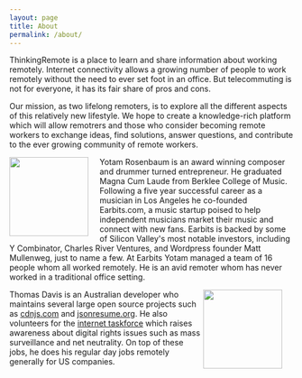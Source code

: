 ```yaml
---
layout: page
title: About
permalink: /about/
---
```


ThinkingRemote is a place to learn and share information about working remotely. 
Internet connectivity allows a growing number of people to work remotely without 
the need to ever set foot in an office.  But telecommuting is not for everyone, 
it has its fair share of pros and cons.  

Our mission, as two lifelong remoters, is to explore all the different aspects
of this relatively new lifestyle. We hope to create a knowledge-rich platform 
which will allow remotrers and those who consider becoming remote workers to exchange
ideas, find solutions, answer questions, and contribute to the ever growing community
of remote workers.

<img src="https://d1qb2nb5cznatu.cloudfront.net/users/28518-medium_jpg?1405458215" style="float: left; margin-right: 20px; height: 140px; width: 140px;" />Yotam Rosenbaum is an award winning composer and drummer turned entrepreneur. He graduated Magna Cum Laude from Berklee College of Music.  Following a five year
 successful career as a musician in Los Angeles he co-founded Earbits.com, a music
 startup poised to help independent musicians market their music and connect with new
 fans.  Earbits is backed by some of Silicon Valley's most notable investors, 
including Y Combinator, Charles River Ventures, and Wordpress founder Matt Mullenweg,
 just to name a few.  At Earbits Yotam managed a team of 16 people whom all 
worked remotely.  He is an avid remoter whom has never worked in a traditional office setting. 

<img src="https://d1qb2nb5cznatu.cloudfront.net/users/313044-medium_jpg?1413985011" style="float: right; margin-right: 20px; height: 140px; width: 140px;" />Thomas Davis is an Australian developer who maintains several large open source projects such as [cdnjs.com](https://cdnjs.com) and [jsonresume.org](https://jsonresume.org). He also volunteers for the [internet taskforce](https://taskforce.is) which raises awareness about digital rights issues such as mass surveillance and net neutrality. On top of these jobs, he does his regular day jobs remotely generally for US companies.